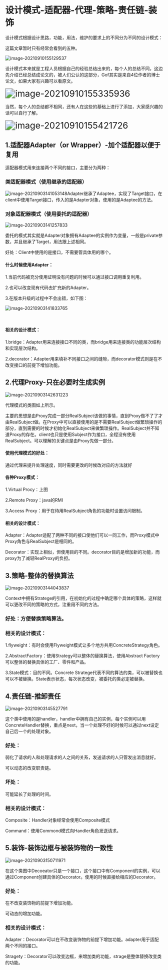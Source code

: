 # 设计模式-适配器-代理-策略-责任链-装饰

设计模式根据设计思路，功能，用法，维护的要求上的不同分为不同的设计模式：

这篇文章暂时只有经常会看到的五种。

![image-20210910155129537](https://tva1.sinaimg.cn/large/008i3skNgy1gubl16npt4j60co0b5q3h02.jpg)

设计模式本来就是工程人员根据自己的经验总结出来的，每个人的总结不同，这边先介绍已经总结成论文的，被人们公认的这部分，Gof其实是来自4位作者的博士论文，如果大家有兴趣可以看原文。

<img src="https://tva1.sinaimg.cn/large/008i3skNgy1gubl3eriwnj60ev038jrj02.jpg" alt="image-20210910155335936" style="zoom: 200%;" />

当然，每个人的总结都不相同，还有人在这些的基础上进行了添加，大家感兴趣的话可以自行了解。

<img src="https://tva1.sinaimg.cn/large/008i3skNgy1gubl4953qfj60dx031mx502.jpg" alt="image-20210910155421726" style="zoom:200%;" />

## 1.适配器Adapter（or Wrapper）-加个适配器以便于复用

适配器模式用来连接两个不同的接口，主要分为两种：



### 类适配器模式（使用继承的适配器）

![image-20210903141053148](https://tva1.sinaimg.cn/large/008i3skNgy1gua8nakutkj60pa09vt9302.jpg)Adapter继承了Adaptee，实现了Target接口，在client中使用Target接口，传入的是Adapter对象，使用的是Adaptee的方法。

### 对象适配器模式（使用委托的适配器）

![image-20210903141257833](https://tva1.sinaimg.cn/large/008i3skNgy1gua8nrvlqzj60on09wdg702.jpg)

委托的模式其实就是Adapter对象拥有Adaptee的实例作为变量，一般是private参数，并且继承了Target，用法跟上述相同。



好处：Client中使用的是接口，不需要管具体用的哪个。

#### 什么时候使用Adapter：

1.当前代码被充分使用证明没有问题的时候可以通过接口调用重复利用。

2.也可以改变现有代码去扩充新的Adapter。

3.在版本升级的过程中不会出错，如下图：

![image-20210903141833765](https://tva1.sinaimg.cn/large/008i3skNgy1gua8nwmrs8j60m408yjrq02.jpg)

​	

#### 相关的设计模式：

1.bridge：Adapter用来连接接口不同的类，而bridge用来连接类的功能层次结构和实现层次结构。

2.decorator：Adapter用来填补不同接口之间的缝隙，而decorator模式则是在不改变接口的前提下增加功能。





## 2.代理Proxy-只在必要时生成实例

![image-20210903142631223](https://tva1.sinaimg.cn/large/008i3skNgy1gua8o0u6hyj60ns08t0t302.jpg)

代理模式的类图如上所示。

主要的思想是由Proxy完成一部分RealSubject该做的事情，直到Proxy做不了了才由RealSubject做。在Proxy中可以直接使用的是不需要RealSubject做繁琐操作的部分，直到需要的时候才初始化RealSubject来做繁琐操作。RealSubject并不知道Proxy的存在。client也只是使用Subject作为接口，全程没有使用RealSubject。可以理解的关键点是由Proxy先做一部分。

#### 使用代理模式的好处：

通过代理来提升处理速度，同时需要更改的时候改对应的方法就好

#### 各种Proxy模式：

1.Virtual Procy：上图

2.Remote Proxy：java的RMI

3.Access Proxy：用于在待用RealSubject角色的功能时设置访问限制。

#### 相关的设计模式：

Adapter：Adapter适配了两种不同的接口使他们可以一同工作，而Proxy模式中Proxy角色与RealSubject是相同的。

Decorator：实现上相似，但使用目的不同。decorator目的是增加新的功能，而proxy为了减轻RealProxy的负担。

## 3.策略-整体的替换算法

![image-20210903144043837](https://tva1.sinaimg.cn/large/008i3skNgy1gua8o42x73j60n00az74m02.jpg)

Context中拥有Stratege的引用，在初始化的过程中确定哪个具体的策略，这样就可以更改不同的策略的方式，注重用不同的方法。

### 好处：方便替换策略算法。

### 相关的设计模式：

1.flyweight：有时会使用Flyweight模式让多个地方共用ConcreteStrategy角色。

2.AbstractFactory：使用Strategy可以整体的替换算法，使用Abstract Factory可以整体的替换具体的工厂、零件和产品。

3.State模式：目的不同。Concrete Stratege代表不同的算法的类，可以被替换也可以不被替换。State表示状态，每次状态改变，被委托的类必定被替换。

## 4.责任链-推卸责任

![image-20210903145527791](https://tva1.sinaimg.cn/large/008i3skNgy1gua8o7d5qtj60nh0c8glz02.jpg)

这个类中使用的是handler，handler中拥有自己的实例，每个实例可以用ConcreteHandler替换，重点是next，当一个处理不好的时候可以通过next设定自己后一个的处理对象。

### 好处：

弱化了请求的人和处理请求的人之间的关系，发送请求的人只管发出消息就好。

可以动态的改变职责链。

### 坏处：

可能延长了处理的时间。

### 相关的设计模式：

Composite：Handler对象经常会使用Composite模式

Command：使用Commond模式向Handler角色发送请求。



## 5.装饰-装饰边框与被装饰物的一致性

![image-20210903150711971](https://tva1.sinaimg.cn/large/008i3skNgy1gua8oamwg4j60lv0ieaal02.jpg)

在这个类图中Decoeator只是一个接口，这个接口中有Component的实例，可以通过Component创建具体的Decorator。使用的时候直接给相应的Decorator。

### 好处：

在不改变装饰物的前提下增加功能。

可动态的增加功能。

### 相关的设计模式：

Adapter：Decorator可以在不改变装饰物的前提下增加功能。adapter用于适配两个不同的接口。

Stragety：Decorator可以改变边框，来增加类的功能，strage是整体替换改变类的功能。